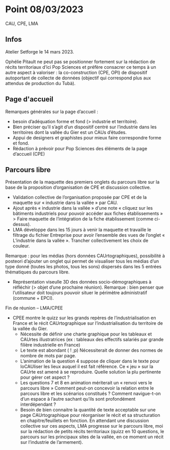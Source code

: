 # Point 08/03/2023

CAU, CPE, LMA

## Infos

Atelier Setforge le 14 mars 2023.

Ophélie Pitault ne peut pas se positionner fortement sur la rédaction de récits territoriaux d’ici Pop Sciences et préfère consacrer ce temps à un autre aspect à valoriser : la co-construction (CPE, OPI) de dispositif autoportant de collecte de données (objectif qui correspond plus aux attendus de production du Tubà).

## Page d'accueil

Remarques générales sur la page d’accueil :

- besoin d’adéquation forme et fond (> industrie et territoire).
- Bien préciser qu’il s’agit d’un dispositif centré sur l’industrie dans les territoires dont la vallée du Gier est un CAUs d’études.
- Appui de designers et graphistes pour mieux faire correspondre forme et fond.
- Rédaction à prévoir pour Pop Sciences des éléments de la page d’accueil (CPE)

## Parcours libre

Présentation de la maquette des premiers onglets du parcours libre sur la base de la proposition d’organisation de CPE et discussion collective.

- Validation collective de l’organisation proposée par CPE et de la maquette sur « industrie dans la vallée » par CAU.
- Ajout après « industrie dans la vallée » d’une note « cliquez sur les bâtiments industriels pour pouvoir accéder aux fiches établissements » > Faire maquette de l’intégration de la fiche établissement (comme ci-dessus).
- LMA développe dans les 15 jours à venir la maquette et travaille le filtrage du fichier Entreprise pour avoir l’ensemble des vues de l’onglet « L’industrie dans la vallée ». Trancher collectivement les choix de couleur.

Remarque : pour les médias (hors données CAUrtographiques), possibilité à posteori d’ajouter un onglet qui permet de visualiser tous les médias d’un type donné (toutes les photos, tous les sons) dispersés dans les 5 entrées thématiques du parcours libre.

- Représentation viseulle 3D des données socio-démographiques à réfléchir (> objet d’une prochaine réunion).
  Remarque : bien penser que l’utilisateur doit toujours pouvoir situer le périmètre administratif (commune + EPCI).

Fin de réunion – LMA/CPEE

- CPEE montre le quizz sur les grands repères de l’industrialisation en France et le récit CAUrtographique sur l’industrialisation du territoire de la vallée du Gier.
  - Nécessite de définir une charte graphique pour les tableaux et CAUrtes illustratrices (ex : tableaux des effectifs salariés par grande filière industrielle en France)
  - Le texte est abondant ( ! ;p) Nécessiterait de donner des normes de nombre de mots par page.
  - L’animation de la question 4 suppose de cliquer dans le texte pour loCAUliser les lieux auquel il est fait référence. Ce « jeu » sur la CAUrte est amené à se reproduire. Quelle solution la plu pertinente pour gérer cet aspect ?
  - Les questions 7 et 8 en animation mériterait un « renvoi vers le parcours libre » Comment peut-on concevoir la relation entre le parcours libre et les scénarios constitués ? Comment navigue-t-on d’un espace à l’autre sachant qu’ils sont profondément interdépendant ?
  - Besoin de bien connaitre la quantité de texte acceptable sur une page CAUrtographique pour réorganiser le récit et sa structuration en chapitre/feuillets en fonction.
    En attendant une discussion collective sur ces aspects, LMA progresse sur le parcours libre, moi sur la rédaction de petits récits territoriaux (quizz en 10 questions, le parcours sur les principaux sites de la vallée, en ce moment un récit sur l’industrie de l’armement).
